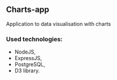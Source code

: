 ## Charts-app

Application to data visualisation with charts

### Used technologies:
* NodeJS,
* ExpressJS,
* PostgreSQL,
* D3 library.